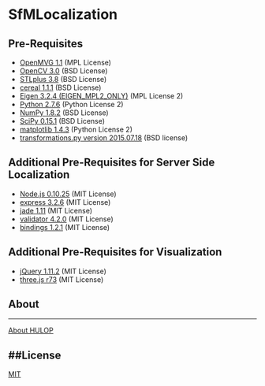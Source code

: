 # SfMLocalization

Pre-Requisites
----
- [OpenMVG 1.1](https://github.com/openMVG/openMVG/)  (MPL License)
- [OpenCV 3.0](http://opencv.org/)  (BSD License)
- [STLplus 3.8](http://stlplus.sourceforge.net/)  (BSD License)
- [cereal 1.1.1](http://uscilab.github.io/cereal/)  (BSD License)
- [Eigen 3.2.4 (EIGEN_MPL2_ONLY)](http://eigen.tuxfamily.org/) (MPL License 2)
- [Python 2.7.6](https://www.python.org/) (Python License 2)
- [NumPy 1.8.2](http://www.numpy.org/)  (BSD License)
- [SciPy 0.15.1](http://www.scipy.org/) (BSD License)
- [matplotlib 1.4.3](http://matplotlib.org/)  (Python License 2)
- [transformations.py version 2015.07.18](http://www.lfd.uci.edu/~gohlke/code/transformations.py)  (BSD license)

Additional Pre-Requisites for Server Side Localization
----
- [Node.js 0.10.25](https://nodejs.org/)  (MIT License)
- [express 3.2.6](http://expressjs.com/)  (MIT License)
- [jade 1.11](http://jade-lang.com/)  (MIT License)
- [validator 4.2.0](https://www.npmjs.com/package/validator)  (MIT License)
- [bindings 1.2.1](https://www.npmjs.com/package/bindings)  (MIT License)

Additional Pre-Requisites for Visualization
----
- [jQuery 1.11.2](https://jquery.com/)  (MIT License)
- [three.js r73](http://threejs.org/)  (MIT License)

## About
----
[About HULOP](https://github.com/hulop/00Readme)


##License
----
[MIT](http://opensource.org/licenses/MIT)
